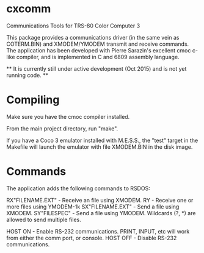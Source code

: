 # cxcomm
Communications Tools for TRS-80 Color Computer 3

This package provides a communications driver (in the same vein as COTERM.BIN) and XMODEM/YMODEM transmit and receive commands. The application has been developed with Pierre Sarazin's excellent cmoc c-like compiler, and is implemented in C and 6809 assembly language.

** It is currently still under active development (Oct 2015) and is not yet running code. **

Compiling
=========

Make sure you have the cmoc compiler installed.

From the main project directory, run "make".

If you have a Coco 3 emulator installed with M.E.S.S., the "test" target in the Makefile will launch the emulator with file XMODEM.BIN in the disk image.

Commands
========

The application adds the following commands to RSDOS:

RX"FILENAME.EXT"  - Receive an file using XMODEM.
RY                - Receive one or more files using YMODEM-1k
SX"FILENAME.EXT"  - Send a file using XMODEM.
SY"FILESPEC"      - Send a file using YMODEM.   Wildcards (?, *) are allowed to send multiple files.

HOST ON           - Enable RS-232 communications.  PRINT, INPUT, etc will work from either the comm port, or console.
HOST OFF          - Disable RS-232 communications.


